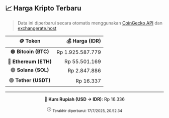 

<!-- HARGA_KRIPTO -->
## 📈 Harga Kripto Terbaru

> Data ini diperbarui secara otomatis menggunakan [CoinGecko API](https://www.coingecko.com/) dan [exchangerate.host](https://exchangerate.host/)

<div align="center">

| 🪙 Token | 💰 Harga (IDR) |
|:------:|---------------:|
| 🟠 **Bitcoin (BTC)**   | Rp 1.925.587.779 |
| 🔵 **Ethereum (ETH)**  | Rp 55.501.169 |
| 🟣 **Solana (SOL)**    | Rp 2.847.886 |
| 🟢 **Tether (USDT)**   | Rp 16.337 |

---

💱 **Kurs Rupiah (USD → IDR)**: Rp 16.336

🕒 <sub>Terakhir diperbarui: 17/7/2025, 20.52.34</sub>

</div>
<!-- /HARGA_KRIPTO -->